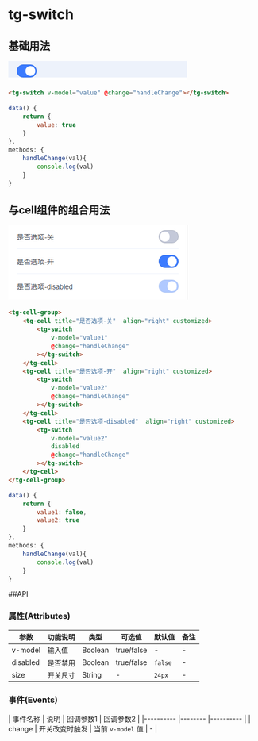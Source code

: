 # tg-switch

## 基础用法
![基础用法](../static/mobile/switch/switch.png)
```html
<tg-switch v-model="value" @change="handleChange"></tg-switch>
```
```js
data() {
	return {
		value: true
	}
},
methods: {
	handleChange(val){
		console.log(val)
	}
}
```

## 与cell组件的组合用法
![组合用法](../static/mobile/switch/switch+cell.png)
```html
<tg-cell-group>
	<tg-cell title="是否选项-关"  align="right" customized>
		<tg-switch 
			v-model="value1"
			@change="handleChange"
		></tg-switch>
	</tg-cell>
	<tg-cell title="是否选项-开"  align="right" customized>
		<tg-switch 
			v-model="value2"
			@change="handleChange"
		></tg-switch>
	</tg-cell>
	<tg-cell title="是否选项-disabled"  align="right" customized>
		<tg-switch 
			v-model="value2"
			disabled
			@change="handleChange"
		></tg-switch>
	</tg-cell>
</tg-cell-group>
```
```js
data() {
	return {
		value1: false,
		value2: true
	}
},
methods: {
	handleChange(val){
		console.log(val)
	}
}
```

##API

### 属性(Attributes)

| 参数 | 功能说明 | 类型 | 可选值 | 默认值 | 备注 |
|------|-------|---------|-------|--------|--------|
| v-model | 输入值 | Boolean | true/false | - | - |
| disabled | 是否禁用 | Boolean | true/false | `false` | - |
| size | 开关尺寸 | String | - | `24px` | - |



### 事件(Events)
| 事件名称 | 说明 | 回调参数1 | 回调参数2 |
|---------- |-------- |---------- |
| change | 开关改变时触发 | 当前 `v-model` 值 | - |